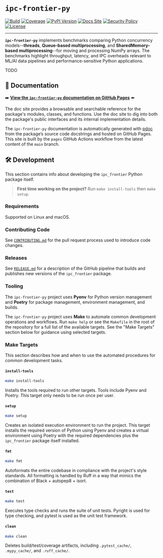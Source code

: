 # `ipc-frontier-py`

[![Build](https://github.com/ryancswallace/ipc-frontier-py/actions/workflows/ci.yaml/badge.svg)](https://github.com/ryancswallace/ipc-frontier-py/actions/workflows/ci.yaml)
[![Coverage](https://codecov.io/github/ryancswallace/ipc-frontier-py/branch/main/graph/badge.svg)](https://codecov.io/github/ryancswallace/ipc-frontier-py)
[![PyPI Version](https://img.shields.io/pypi/v/ipc-frontier-py.svg)](https://pypi.org/project/ipc-frontier-py/)
[![Docs Site](https://img.shields.io/badge/docs-GitHub_Pages-blue)](https://ryancswallace.github.io/ipc-frontier-py/)
[![Security Policy](https://img.shields.io/badge/security-policy-blue.svg)](https://github.com/ryancswallace/ipc-frontier-py/blob/main/SECURITY.md)
[![License](https://img.shields.io/github/license/ryancswallace/ipc-frontier-py.svg)](https://github.com/ryancswallace/ipc-frontier-py/blob/main/LICENSE)

---

**`ipc-frontier-py`** implements benchmarks comparing Python concurrency models--**threads**, **Queue-based multiprocessing**, and **SharedMemory-based multiprocessing**--for moving and processing NumPy arrays. The benchmarks highlight throughput, latency, and IPC overheads relevant to ML/AI data pipelines and performance-sensitive Python applications.

TODO

## 📖 Documentation

➡️ **[View the `ipc-frontier-py` documentation on GitHub Pages](https://ryancswallace.github.io/ipc-frontier-py/)** ⬅️

The doc site provides a browsable and searchable reference for the package's modules, classes, and functions. Use the doc site to dig into both the package's public interfaces and its internal implementation details.

The `ipc-frontier-py` documentation is automatically generated with [pdoc](https://pdoc.dev/) from the package’s source code docstrings and hosted on GitHub Pages. This site is built by the `pages` GitHub Actions workflow from the latest content of the `main` branch.

## 🛠️ Development

This section contains info about developing the `ipc_frontier` Python package itself.

> **First time working on the project?** Run `make install-tools` then `make setup`.

### Requirements

Supported on Linux and macOS.

### Contributing Code

See [`CONTRIBUTING.md`](./CONTRIBUTING.md) for the pull request process used to introduce code changes.

### Releases

See [`RELEASE.md`](./RELEASE.md) for a description of the GitHub pipeline that builds and publishes new versions of the `ipc_frontier` package.

### Tooling

The `ipc-frontier-py` project uses **Pyenv** for Python version management and **Poetry** for package management, environment management, and builds.

The `ipc-frontier-py` project uses **Make** to automate common development operations and workflows. Run `make help` or see the `Makefile` in the root of the repository for a full list of the available targets. See the "Make Targets" section below for guidance using selected targets.

### Make Targets

This section describes how and when to use the automated procedures for common development tasks.

#### `install-tools`

```sh
make install-tools
```

Installs the tools required to run other targets. Tools include Pyenv and Poetry. This target only needs to be run once per user.

#### `setup`

```sh
make setup
```

Creates an isolated execution environment to run the project. This target installs the required version of Python using Pyenv and creates a virtual environment using Poetry with the required dependencies plus the `ipc_frontier` package itself installed.

#### `fmt`

```sh
make fmt
```

Autoformats the entire codebase in compliance with the project's style standards. All formatting is handled by Ruff in a way that mimics the combination of Black + autopep8 + isort.

#### `test`

```sh
make test
```

Executes type checks and runs the suite of unit tests. Pyright is used for type checking, and pytest is used as the unit test framework.

#### `clean`

```sh
make clean
```

Deletes build/test/coverage artifacts, including `.pytest_cache/`, `.mypy_cache/`, and `.ruff_cache/`.
